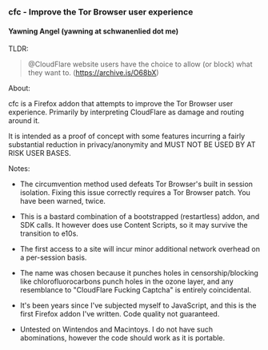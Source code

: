 ### cfc - Improve the Tor Browser user experience
#### Yawning Angel (yawning at schwanenlied dot me)

TLDR:

> @CloudFlare website users have the choice to allow (or block)
> what they want to. (https://archive.is/O68bX)

About:

cfc is a Firefox addon that attempts to improve the Tor Browser user
experience.  Primarily by interpreting CloudFlare as damage and routing
around it.

It is intended as a proof of concept with some features incurring a
fairly substantial reduction in privacy/anonymity and MUST NOT BE USED BY
AT RISK USER BASES.

Notes:

 * The circumvention method used defeats Tor Browser's built in session
   isolation.  Fixing this issue correctly requires a Tor Browser patch.
   You have been warned, twice.

 * This is a bastard combination of a bootstrapped (restartless) addon,
   and SDK calls.  It however does use Content Scripts, so it may survive
   the transition to e10s.

 * The first access to a site will incur minor additional network overhead
   on a per-session basis.

 * The name was chosen because it punches holes in censorship/blocking like
   chlorofluorocarbons punch holes in the ozone layer, and any resemblance
   to "CloudFlare Fucking Captcha" is entirely coincidental.

 * It's been years since I've subjected myself to JavaScript, and this is
   the first Firefox addon I've written.  Code quality not guaranteed.

 * Untested on Wintendos and Macintoys.  I do not have such abominations,
   however the code should work as it is portable.

